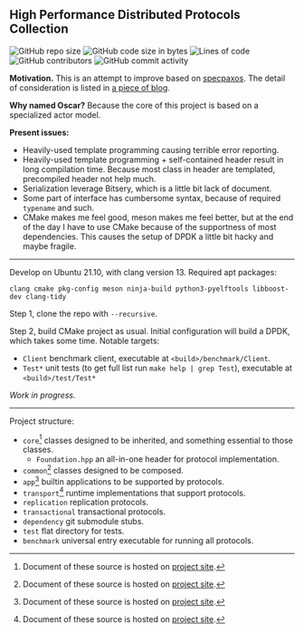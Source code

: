 <!-- prevent doxygen adapt title from below -->
## High Performance Distributed Protocols Collection
![GitHub repo size](https://img.shields.io/github/repo-size/sgdxbc/oscar)
![GitHub code size in bytes](https://img.shields.io/github/languages/code-size/sgdxbc/oscar)
![Lines of code](https://img.shields.io/tokei/lines/github/sgdxbc/oscar)
![GitHub contributors](https://img.shields.io/github/contributors/sgdxbc/oscar)
![GitHub commit activity](https://img.shields.io/github/commit-activity/m/sgdxbc/oscar)

**Motivation.** This is an attempt to improve based on [specpaxos]. The detail 
of consideration is listed in [a piece of blog][sgd-blog].

**Why named Oscar?** Because the core of this project is based on a specialized 
actor model.

**Present issues:**
* Heavily-used template programming causing terrible error reporting.
* Heavily-used template programming + self-contained header result in long 
  compilation time. Because most class in header are templated, precompiled
  header not help much.
* Serialization leverage Bitsery, which is a little bit lack of document.
* Some part of interface has cumbersome syntax, because of required `typename`
  and such.
* CMake makes me feel good, meson makes me feel better, but at the end of the
  day I have to use CMake because of the supportness of most dependencies. This
  causes the setup of DPDK a little bit hacky and maybe fragile.

[specpaxos]: https://github.com/UWSysLab/specpaxos
[sgd-blog]: https://sgdxbc.github.io/ideas/2021-12-15/p0

----

Develop on Ubuntu 21.10, with clang version 13. Required apt packages:

```
clang cmake pkg-config meson ninja-build python3-pyelftools libboost-dev clang-tidy
```

Step 1, clone the repo with `--recursive`.

Step 2, build CMake project as usual. Initial configuration will build a DPDK, 
which takes some time. Notable targets:
* `Client` benchmark client, executable at `<build>/benchmark/Client`.
* `Test*` unit tests (to get full list run `make help | grep Test`), executable
  at `<build>/test/Test*`

*Work in progress.*

----

Project structure:
* `core`[^1] classes designed to be inherited, and something essential to those 
  classes.
  * `Foundation.hpp` an all-in-one header for protocol implementation.
* `common`[^1] classes designed to be composed.
* `app`[^1] builtin applications to be supported by protocols.
* `transport`[^1] runtime implementations that support protocols.
* `replication` replication protocols.
* `transactional` transactional protocols.
* `dependency` git submodule stubs.
* `test` flat directory for tests.
* `benchmark` universal entry executable for running all protocols.

[^1]: Document of these source is hosted on [project site][site].

[site]: https://sgdxbc.github.io/oscar
